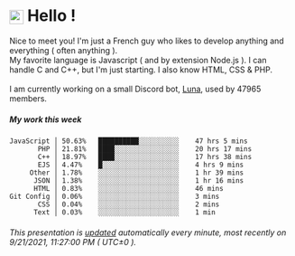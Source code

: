 # <img src="https://64.media.tumblr.com/a77fe63f35eafbe14be38765babf1cb2/ec4eb63d77592970-8f/s1280x1920/cb3343c17d8b4e6010ca747520d078d3dba9ac25.gif" style="vertical-align:middle" width="25px"> Hello !
Nice to meet you! I'm just a French guy who likes to develop anything and everything ( often anything ). <br/>My favorite language is Javascript ( and by extension Node.js ). I can handle C and C++, but I'm just starting. I also know HTML, CSS & PHP.<br/><br/>
I am currently working on a small Discord bot, [Luna](https://github.com/Asgarrrr/Luna), used by 47965 members.<br/>
##### My work this week<br/>
```
JavaScript │ 50.63%   ██████████░░░░░░░░░░    47 hrs 5 mins
       PHP │ 21.81%   ████░░░░░░░░░░░░░░░░    20 hrs 17 mins
       C++ │ 18.97%   ████░░░░░░░░░░░░░░░░    17 hrs 38 mins
       EJS │ 4.47%    █░░░░░░░░░░░░░░░░░░░    4 hrs 9 mins
     Other │ 1.78%    ░░░░░░░░░░░░░░░░░░░░    1 hr 39 mins
      JSON │ 1.38%    ░░░░░░░░░░░░░░░░░░░░    1 hr 16 mins
      HTML │ 0.83%    ░░░░░░░░░░░░░░░░░░░░    46 mins
Git Config │ 0.06%    ░░░░░░░░░░░░░░░░░░░░    3 mins
       CSS │ 0.04%    ░░░░░░░░░░░░░░░░░░░░    2 mins
      Text │ 0.03%    ░░░░░░░░░░░░░░░░░░░░    1 min
```
###### This presentation is [updated](https://github.com/Asgarrrr) automatically every minute, most recently on 9/21/2021, 11:27:00 PM ( UTC±0 ).